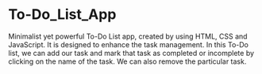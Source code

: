 # To-Do_List_App
Minimalist yet powerful To-Do List app, created by using HTML, CSS and JavaScript. It is designed to enhance the task management.
In this To-Do list, we can add our task and mark that task as completed or incomplete by clicking on the name of the task.
We can also remove the particular task.
